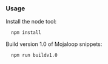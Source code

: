### Usage
Install the node tool:

```bash
  npm install
```

Build version 1.0 of Mojaloop snippets:

```bash
  npm run buildv1.0
```
